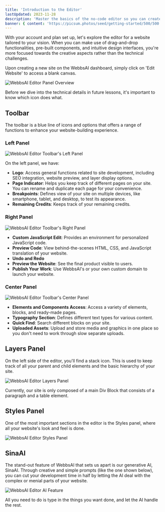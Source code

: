 ```yaml
---
title: 'Introduction to the Editor'
lastUpdated: 2023-11-28
description: 'Master the basics of the no-code editor so you can create a website that stands out'
banner: { content: 'https://picsum.photos/seed/getting-started/500/500' }
---
```


With your account and plan set up, let's explore the editor for a website tailored to your vision. When you can make use of drag-and-drop functionalities, pre-built components, and intuitive design interfaces, you're more focused towards the creative aspects rather than the technical challenges.

Upon creating a new site on the WebbsAI dashboard, simply click on 'Edit Website' to access a blank canvas.

![WebbsAI Editor Panel Overview](/assets/lessons/getting-started/intro-to-editor/editor-panel.png (WebbsAI Editor Panel))

Before we dive into the technical details in future lessons, it's important to know which icon does what. 
## Toolbar

The toolbar is a blue line of icons and options that offers a range of functions to enhance your website-building experience.


### Left Panel 

![WebbsAI Editor Toolbar's Left Panel](/assets/lessons/getting-started/intro-to-editor/editor-left-panel.png (WebbsAI Toolbar))

On the left panel, we have:
- **Logo**: Access general functions related to site development, including SEO integration, website preview, and layer display options.
- **Page Indicator**: Helps you keep track of different pages on your site. You can rename and duplicate each page for your convenience.
- **Breakpoints**: Defines view of your site on multiple devices, like smartphone, tablet, and desktop, to test its appearance.
- **Remaining Credits**: Keeps track of your remaining credits. 

### Right Panel 

![WebbsAI Editor Toolbar's Right Panel](/assets/lessons/getting-started/intro-to-editor/editor-right-panel.png (WebbsAI Toolbar))


- **Custom JavaScript Edit**: Provides an environment for personalized JavaScript code.
- **Preview Code**: View behind-the-scenes HTML, CSS, and JavaScript translation of your website.
- **Undo and Redo**
- **Preview the Website**: See the final product visible to users.
- **Publish Your Work**: Use WebbsAI's or your own custom domain to launch your website.


### Center Panel 

![WebbsAI Editor Toolbar's Center Panel](/assets/lessons/getting-started/intro-to-editor/editor-center-panel.png (WebbsAI Toolbar))


- **Elements and Components Access**: Access a variety of elements, blocks, and ready-made pages.
- **Typography Section**: Defines different text types for various content.
- **Quick Find**: Search different blocks on your site.
- **Uploaded Assets**: Upload and store media and graphics in one place so you don't need to work through slow separate uploads.

## Layers Panel

On the left side of the editor, you'll find a stack icon. This is used to keep track of all your parent and child elements and the basic hierarchy of your site. 

![WebbsAI Editor Layers Panel](/assets/lessons/getting-started/intro-to-editor/layers-panel.png (WebbsAI Layers Panel))

Currently, our site is only composed of a main Div Block that consists of a paragraph and a table element.


## Styles Panel

One of the most important sections in the editor is the Styles panel, where all your website's look and feel is done.

![WebbsAI Editor Styles Panel](/assets/lessons/getting-started/intro-to-editor/styles-panel.png (WebbsAI Styles Panel))

## SinaAI
The stand-out feature of WebbsAI that sets us apart is our generative AI, SinaAI. Through creative and simple prompts (like the one shown below), you can cut your development time in half by letting the AI deal with the complex or menial parts of your website. 

![WebbsAI Editor AI Feature](/assets/lessons/getting-started/intro-to-editor/ai-option.png (WebbsAI AI Feature))

All you need to do is type in the things you want done, and let the AI handle the rest.
